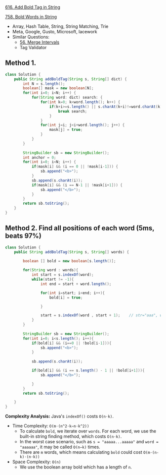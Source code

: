 [616. Add Bold Tag in String](https://leetcode.com/problems/add-bold-tag-in-string/)

[758. Bold Words in String](https://leetcode.com/problems/bold-words-in-string/)

* Array, Hash Table, String, String Matching, Trie
* Meta, Google, Gusto, Microsoft, lacework
* Similar Questions:
    * [56. Merge Intervals](https://leetcode.com/problems/merge-intervals/)
    * Tag Validator
    

## Method 1. 
```java
class Solution {
    public String addBoldTag(String s, String[] dict) {
        int N = s.length();
        boolean[] mask = new boolean[N];
        for(int i=0; i<N; i++) {
            for(String word: dict) search: {
                for(int k=0; k<word.length(); k++) {
                    if(k+i>=s.length() || s.charAt(k+i)!=word.charAt(k)) {
                        break search;
                    }
                }
                for(int j=i; j<i+word.length(); j++) {
                    mask[j] = true;
                }
            }
        }
        
        StringBuilder sb = new StringBuilder();
        int anchor = 0;
        for(int i=0; i<N; i++) {
            if(mask[i] && (i == 0 || !mask[i-1])) {
                sb.append("<b>");
            }
            sb.append(s.charAt(i));
            if(mask[i] && (i == N-1 || !mask[i+1])) {
                sb.append("</b>");
            }
        }
        return sb.toString();
    }
}
```

## Method 2. Find all positions of each word (5ms, beats 97%)
```java
class Solution {
    public String addBoldTag(String s, String[] words) {
        
        boolean [] bold = new boolean[s.length()];

        for(String word : words){
            int start = s.indexOf(word);
            while(start != -1){
                int end = start + word.length();

                for(int i=start; i<end; i++){
                    bold[i] = true;

                }

                start = s.indexOf(word , start + 1);    // str="aaa", word="aa"
            }
        }
        
        StringBuilder sb = new StringBuilder();
        for(int i=0; i<s.length(); i++){
            if(bold[i] && (i==0 || !bold[i-1])){
                sb.append("<b>");
            }
            
            sb.append(s.charAt(i));

            if(bold[i] && (i == s.length() - 1 || !bold[i+1])){
                sb.append("</b>");

            }
        }
        return sb.toString();

    }
}
```
**Complexity Analysis:** Java's `indexOf()` costs `O(n⋅k)`.
* Time Complexity: `O(m⋅(n^2⋅k−n⋅k^2))`
  * To calculate `bold`, we iterate over `words`. For each word, we use the built-in string finding method, which costs `O(n⋅k)`.
  * In the worst case scenario, such as `s = "aaaaa...aaaaa"` and `word = "aaaaaa"`, it may be called `O(n−k)` times. 
  * There are `m` words, which means calculating `bold` could cost `O(m⋅(n-k)⋅(n⋅k))`
* Space Complexity: `O(n)`
  * We use the boolean array bold which has a length of `n`.


